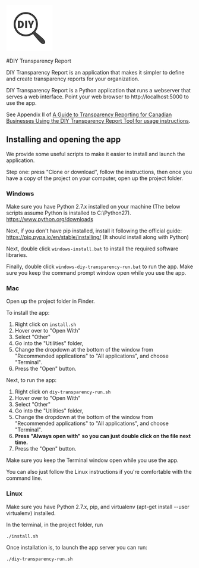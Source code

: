 ![DIY Transparency Report Logo][logo]

#DIY Transparency Report

DIY Transparency Report is an application that makes it simpler to define and create transparency reports for your organization.

DIY Transparency Report is a Python application that runs a webserver that serves a web interface. Point your web browser to http://localhost:5000 to use the app.

See Appendix II of [A Guide to Transparency Reporting for Canadian Businesses Using the DIY Transparency Report Tool for usage instructions](https://www.telecomtransparency.org/wp-content/uploads/2016/06/Transparency-Reporting-Tool-Documentation-1.0.pdf).

## Installing and opening the app
We provide some useful scripts to make it easier to install and launch the application.

Step one: press "Clone or download", follow the instructions, then once you have a copy of the project on your computer, open up the project folder.

### Windows
Make sure you have Python 2.7.x installed on your machine (The below scripts assume Python is installed to C:\Python27). https://www.python.org/downloads

Next, if you don't have pip installed, install it following the official guide: https://pip.pypa.io/en/stable/installing/ (It should install along with Python)

Next, double click `windows-install.bat` to install the required software libraries.

Finally, double click `windows-diy-transparency-run.bat` to run the app. Make sure you keep the command prompt window open while you use the app.

### Mac
Open up the project folder in Finder.

To install the app:

1.  Right click on `install.sh`
1.  Hover over to "Open With"
1.  Select "Other"
1.  Go into the "Utilities" folder, 
1.  Change the dropdown at the bottom of the window from "Recommended applications" to "All applications", and choose "Terminal".
1.  Press the "Open" button.

Next, to run the app:

1.  Right click on `diy-transparency-run.sh`
1.  Hover over to "Open With"
1.  Select "Other"
1.  Go into the "Utilities" folder, 
1.  Change the dropdown at the bottom of the window from "Recommended applications" to "All applications", and choose "Terminal".
1.  **Press "Always open with" so you can just double click on the file next time.**
1.  Press the "Open" button.

Make sure you keep the Terminal window open while you use the app.

You can also just follow the Linux instructions if you're comfortable with the command line.

### Linux
Make sure you have Python 2.7.x, pip, and virtualenv (apt-get install --user virtualenv) installed.

In the terminal, in the project folder, run

	./install.sh

Once installation is, to launch the app server you can run:

	./diy-transparency-run.sh

[logo]: https://raw.githubusercontent.com/andrewhilts/diy-transparency-app/master/static/diy-transparency-logo.png